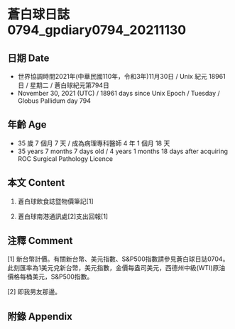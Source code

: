 [_metadata_:encoding]: - "utf-8"
[_metadata_:language]: - "zh-Hant-TW"
[_metadata_:fileformat]: - "markdown"
[_metadata_:MIME_type]: - "text/plain"
[_metadata_:markdown_version]: - "commonmark version 0.30"
[_metadata_:markdown_spec]: - "https://spec.commonmark.org/0.30/"

# 蒼白球日誌0794_gpdiary0794_20211130 #

## 日期 Date ##

* 世界協調時間2021年(中華民國110年，令和3年)11月30日 / Unix 紀元 18961 日 / 星期二 / 蒼白球紀元第794日
* November 30, 2021 (UTC) / 18961 days since Unix Epoch / Tuesday / Globus Pallidum day 794

## 年齡 Age ##

* 35 歲 7 個月 7 天 / 成為病理專科醫師 4 年 1 個月 18 天
* 35 years 7 months 7 days old / 4 years 1 months 18 days after acquiring ROC Surgical Pathology Licence

## 本文 Content ##

1. 蒼白球飲食誌暨物價筆記[1]

    
2. 蒼白球南港通訊處[2]支出回報[1]

    

## 注釋 Comment ##

[1] 新台幣計價。有關新台幣、美元指數、S&P500指數請參見蒼白球日誌0704。此刻匯率為1美元兌新台幣，美元指數，金價每盎司美元，西德州中級(WTI)原油價格每桶美元，S&P500指數。


[2] 即我男友那邊。



## 附錄 Appendix ##

